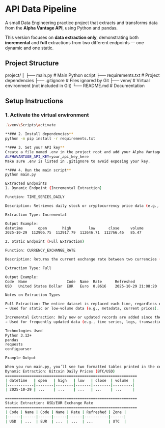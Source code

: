 # API Data Pipeline

A small Data Engineering practice project that extracts and transforms data from the **Alpha Vantage API**, using Python and pandas.

This version focuses on **data extraction only**, demonstrating both **incremental** and **full** extractions from two different endpoints — one dynamic and one static.

## Project Structure

project/
│
├── main.py # Main Python script
├── requirements.txt # Project dependencies
├── .gitignore # Files ignored by Git
├── venv/ # Virtual environment (not included in Git)
└── README.md # Documentation

## Setup Instructions

### 1. Activate the virtual environment

```bash
.\venv\Scripts\activate

**### 2. Install dependencies**
python -m pip install -r requirements.txt

**### 3. Set your API key**
Create a file named .env in the project root and add your Alpha Vantage API key:
ALPHAVANTAGE_API_KEY=your_api_key_here
Make sure .env is listed in .gitignore to avoid exposing your key.

**### 4. Run the main script**
python main.py

Extracted Endpoints
1. Dynamic Endpoint (Incremental Extraction)

Function: TIME_SERIES_DAILY

Description: Retrieves daily stock or cryptocurrency price data (e.g., BTC/USD). This data updates every day — therefore, only new data since the last extraction would be added in a real pipeline.

Extraction Type: Incremental

Output Example:
datetime       open       high        low      close     volume
2025-10-29  112906.75  112917.79  112646.71  112766.46   85.47

2. Static Endpoint (Full Extraction)

Function: CURRENCY_EXCHANGE_RATE

Description: Returns the current exchange rate between two currencies (e.g., USD/EUR). This data represents the current state and is always replaced in each run.

Extraction Type: Full

Output Example:
Code  Name                  Code  Name  Rate      Refreshed             Zone
USD   United States Dollar  EUR   Euro  0.8616    2025-10-29 21:08:20   UTC

Notes on Extraction Types

Full Extraction: The entire dataset is replaced each time, regardless of previous runs.
→ Used for static or low-volume data (e.g., metadata, current prices).

Incremental Extraction: Only new or updated records are added since the last extraction.
→ Used for frequently updated data (e.g., time series, logs, transactions).

Technologies Used
Python 3.12+
pandas
requests
configparser

Example Output

When you run main.py, you’ll see two formatted tables printed in the console:
Dynamic Extraction: Bitcoin Daily Prices (BTC/USD)
============================================================
| datetime   | open   | high   | low   | close  | volume  |
|------------|--------|--------|-------|--------|---------|
| 2025-10-29 | ...    | ...    | ...   | ...    | ...     |

============================================================
Static Extraction: USD/EUR Exchange Rate
============================================================
| Code | Name | Code | Name | Rate | Refreshed | Zone |
|------|------|------|------|------|-----------|------|
| USD  | ...  | EUR  | ...  | ...  | ...       | UTC  |

